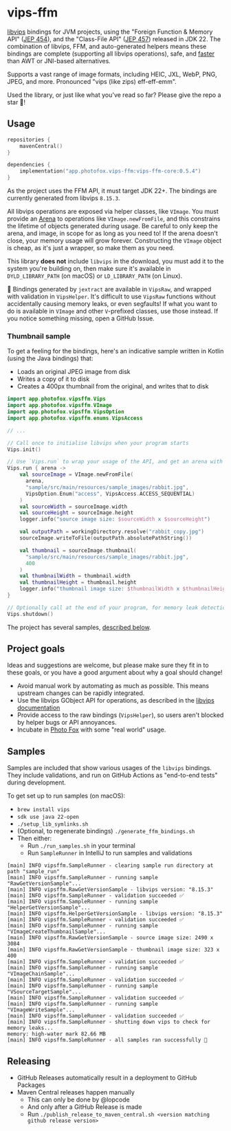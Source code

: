 # vips-ffm

[libvips](https://github.com/libvips/libvips) bindings for JVM projects, using the "Foreign Function & Memory API"
([JEP 454](https://openjdk.org/jeps/454)), and the "Class-File API" ([JEP 457](https://openjdk.org/jeps/457)) released in JDK 22. The combination
of libvips, FFM, and auto-generated helpers means these bindings are complete (supporting all libvips operations), safe,
and [faster](https://github.com/lopcode/vips-ffm/issues/59#issuecomment-2367634956) than AWT or JNI-based alternatives.

Supports a vast range of image formats, including HEIC, JXL, WebP, PNG, JPEG, and more. Pronounced "vips (like zips)
eff-eff-emm".

Used the library, or just like what you've read so far? Please give the repo a star 🌟️!

## Usage

```kotlin
repositories {
    mavenCentral()
}

dependencies {
    implementation("app.photofox.vips-ffm:vips-ffm-core:0.5.4")
}
```

As the project uses the FFM API, it must target JDK 22+. The bindings are currently generated from libvips `8.15.3`.

All libvips operations are exposed via helper classes, like `VImage`. You must provide an [Arena][1] to operations like
`VImage.newFromFile`, and this constrains the lifetime of objects generated during usage. Be careful to only keep the 
arena, and image, in scope for as long as you need to! If the arena doesn't close, your memory usage will grow forever.
Constructing the `VImage` object is cheap, as it's just a wrapper, so make them as you need.

This library **does not** include `libvips` in the download, you must add it to the system you're building on, then make
sure it's available in `DYLD_LIBRARY_PATH` (on macOS) or `LD_LIBRARY_PATH` (on Linux). 

🚨 Bindings generated by `jextract` are available in `VipsRaw`, and wrapped with validation in `VipsHelper`. It's
difficult to use `VipsRaw` functions without accidentally causing memory leaks, or even segfaults! If what you want to
do is available in `VImage` and other `V`-prefixed classes, use those instead. If you notice something missing, open a
GitHub Issue.

### Thumbnail sample

To get a feeling for the bindings, here's an indicative sample written in Kotlin (using the Java bindings) that:
* Loads an original JPEG image from disk
* Writes a copy of it to disk
* Creates a 400px thumbnail from the original, and writes that to disk

```kotlin
import app.photofox.vipsffm.Vips
import app.photofox.vipsffm.VImage
import app.photofox.vipsffm.VipsOption
import app.photofox.vipsffm.enums.VipsAccess

// ...

// Call once to initialise libvips when your program starts
Vips.init()

// Use `Vips.run` to wrap your usage of the API, and get an arena with an appropriate lifetime to use
Vips.run { arena ->
    val sourceImage = VImage.newFromFile(
      arena,
      "sample/src/main/resources/sample_images/rabbit.jpg",
      VipsOption.Enum("access", VipsAccess.ACCESS_SEQUENTIAL)
    )
    val sourceWidth = sourceImage.width
    val sourceHeight = sourceImage.height
    logger.info("source image size: $sourceWidth x $sourceHeight")

    val outputPath = workingDirectory.resolve("rabbit_copy.jpg")
    sourceImage.writeToFile(outputPath.absolutePathString())

    val thumbnail = sourceImage.thumbnail(
      "sample/src/main/resources/sample_images/rabbit.jpg",
      400
    )
    val thumbnailWidth = thumbnail.width
    val thumbnailHeight = thumbnail.height
    logger.info("thumbnail image size: $thumbnailWidth x $thumbnailHeight")
}

// Optionally call at the end of your program, for memory leak detection
Vips.shutdown()
```

The project has several samples, [described below](#samples).

## Project goals

Ideas and suggestions are welcome, but please make sure they fit in to these goals, or you have a good argument about
why a goal should change!

* Avoid manual work by automating as much as possible. This means upstream changes can be rapidly integrated.
* Use the libvips GObject API for operations, as described in the [libvips documentation](https://www.libvips.org/API/current/binding.html)
* Provide access to the raw bindings (`VipsHelper`), so users aren't blocked by helper bugs or API annoyances.
* Incubate in [Photo Fox](https://github.com/lopcode/photo-fox) with some "real world" usage.

## Samples

Samples are included that show various usages of the `libvips` bindings. They include validations, and run on GitHub
Actions as "end-to-end tests" during development.

To get set up to run samples (on macOS):
* `brew install vips`
* `sdk use java 22-open`
* `./setup_lib_symlinks.sh`
* (Optional, to regenerate bindings) `./generate_ffm_bindings.sh`
* Then either:
  * Run `./run_samples.sh` in your terminal
  * Run `SampleRunner` in IntelliJ to run samples and validations

```
[main] INFO vipsffm.SampleRunner - clearing sample run directory at path "sample_run"
[main] INFO vipsffm.SampleRunner - running sample "RawGetVersionSample"...
[main] INFO vipsffm.RawGetVersionSample - libvips version: "8.15.3"
[main] INFO vipsffm.SampleRunner - validation succeeded ✅
[main] INFO vipsffm.SampleRunner - running sample "HelperGetVersionSample"...
[main] INFO vipsffm.HelperGetVersionSample - libvips version: "8.15.3"
[main] INFO vipsffm.SampleRunner - validation succeeded ✅
[main] INFO vipsffm.SampleRunner - running sample "VImageCreateThumbnailSample"...
[main] INFO vipsffm.RawGetVersionSample - source image size: 2490 x 3084
[main] INFO vipsffm.RawGetVersionSample - thumbnail image size: 323 x 400
[main] INFO vipsffm.SampleRunner - validation succeeded ✅
[main] INFO vipsffm.SampleRunner - running sample "VImageChainSample"...
[main] INFO vipsffm.SampleRunner - validation succeeded ✅
[main] INFO vipsffm.SampleRunner - running sample "VSourceTargetSample"...
[main] INFO vipsffm.SampleRunner - validation succeeded ✅
[main] INFO vipsffm.SampleRunner - running sample "VImageWriteSample"...
[main] INFO vipsffm.SampleRunner - validation succeeded ✅
[main] INFO vipsffm.SampleRunner - shutting down vips to check for memory leaks...
memory: high-water mark 82.66 MB
[main] INFO vipsffm.SampleRunner - all samples ran successfully 🎉
```

## Releasing

* GitHub Releases automatically result in a deployment to GitHub Packages
* Maven Central releases happen manually 
  * This can only be done by @lopcode
  * And only after a GitHub Release is made
  * Run `./publish_release_to_maven_central.sh <version matching github release version>` 

[1]: https://docs.oracle.com/en/java/javase/22/core/memory-segments-and-arenas.html